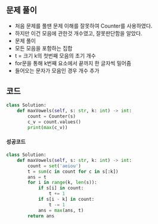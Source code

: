 # 

## 문제 풀이
- 처음 문제를 풀땐 문제 이해를 잘못하여 Counter를 사용하였다.
- 하지만 이건 모음에 관한것 개수였고, 잘못판단함을 알았다.
- 문제 풀이
- 모든 모음을 포함하는 집합
- t = 크기 k의 첫번째 모음의 초기 개수
- for문을 통해 k번째 요소에서 끝까지 한 글자씩 밀어줌
- 들어오는 문자가 모음인 경우 개수 추가

## 코드

```python
class Solution:
    def maxVowels(self, s: str, k: int) -> int:
        count = Counter(s)
        c_v = count.values()
        print(max(c_v))
```

#### 성공코드
```python
class Solution:
    def maxVowels(self, s: str, k: int) -> int:
        count = set('aeiou')
        t = sum(c in count for c in s[:k])
        ans = t
        for i in range(k, len(s)):
            if s[i] in count:
                t += 1
            if s[i - k] in count:
                t -= 1
            ans = max(ans, t)
        return ans
```